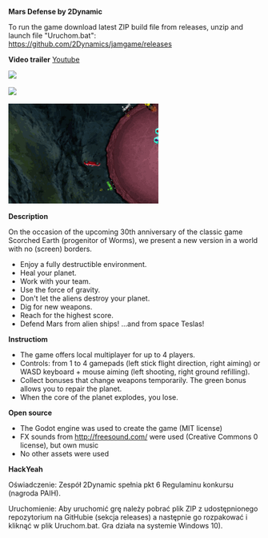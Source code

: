 **Mars Defense by 2Dynamic**

To run the game download latest ZIP build file from releases, unzip and launch file "Uruchom.bat":
https://github.com/2Dynamics/jamgame/releases

**Video trailer**
[Youtube](https://www.youtube.com/watch?v=00IiJi9sHJg)


![](/gif/gameplay.gif)

![](/gif/lander_landing.gif)

![](/gif/spawny.gif)

**Description**

On the occasion of the upcoming 30th anniversary of the classic game Scorched Earth (progenitor of Worms), we present a new version in a world with no (screen) borders.

- Enjoy a fully destructible environment.
- Heal your planet.
- Work with your team.
- Use the force of gravity.
- Don't let the aliens destroy your planet.
- Dig for new weapons.
- Reach for the highest score.
- Defend Mars from alien ships! ...and from space Teslas!

**Instructiom**

- The game offers local multiplayer for up to 4 players.
- Controls: from 1 to 4 gamepads (left stick flight direction, right aiming) or WASD keyboard + mouse aiming (left shooting, right ground refilling).
- Collect bonuses that change weapons temporarily. The green bonus allows you to repair the planet.
- When the core of the planet explodes, you lose.

**Open source**

- The Godot engine was used to create the game (MIT license)
- FX sounds from http://freesound.com/ were used (Creative Commons 0 license), but own music
- No other assets were used

**HackYeah**

Oświadczenie: Zespół 2Dynamic spełnia pkt 6 Regulaminu konkursu (nagroda PAIH).

Uruchomienie: Aby uruchomić grę należy pobrać plik ZIP z udostępnionego repozytorium na GitHubie (sekcja releases) a następnie go rozpakować i kliknąć w plik Uruchom.bat. Gra działa na systemie Windows 10).
